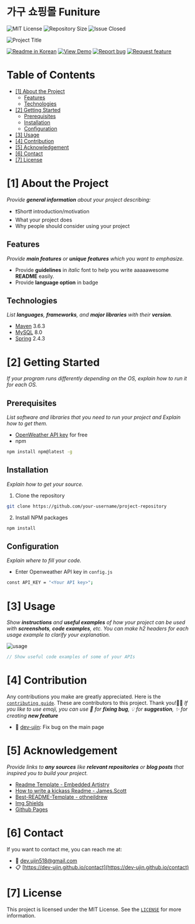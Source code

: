 # 가구 쇼핑몰 Funiture

<!--Badges-->
![MIT License][license-shield] ![Repository Size][repository-size-shield] ![Issue Closed][issue-closed-shield]

<!--Project Title Image-->
![Project Title](res-readme/img/project-title.png)

<!--Project Buttons-->
 [![Readme in Korean][readme-ko-shield]][readme-ko-url] [![View Demo][view-demo-shield]][view-demo-url] [![Report bug][report-bug-shield]][report-bug-url] [![Request feature][request-feature-shield]][request-feature-url]

<!--Table of Contents-->
# Table of Contents
- [[1] About the Project](#1-about-the-project)
  - [Features](#features)
  - [Technologies](#technologies)
- [[2] Getting Started](#2-getting-started)
  - [Prerequisites](#prerequisites)
  - [Installation](#installation)
  - [Configuration](#configuration)
- [[3] Usage](#3-usage)
- [[4] Contribution](#4-contribution)
- [[5] Acknowledgement](#5-acknowledgement)
- [[6] Contact](#6-contact)
- [[7] License](#7-license)



# [1] About the Project
*Provide **general information** about your project describing:*
- ❗️Short❗️ introduction/motivation
- What your project does
- Why people should consider using your project

## Features
*Provide **main features** or **unique features** which you want to emphasize.*
- Provide **guidelines** in *italic* font to help you write aaaaawesome **README** easily.
- Provide **language option** in badge

## Technologies
*List **languages**, **frameworks**, and **major libraries** with their **version**.*
- [Maven](https://maven.apache.org/) 3.6.3
- [MySQL](https://www.mysql.com/) 8.0
- [Spring](https://spring.io/) 2.4.3



# [2] Getting Started
*If your program runs differently depending on the OS, explain how to run it for each OS.*
## Prerequisites
*List software and libraries that you need to run your project and Explain how to get them.*
- [OpenWeather API key](https://openweathermap.org/) for free
- npm
```bash
npm install npm@latest -g
```

## Installation
*Explain how to get your source.*
1. Clone the repository
```bash
git clone https://github.com/your-username/project-repository
```
2. Install NPM packages
```bash
npm install
```

## Configuration
*Explain where to fill your code.*
- Enter Openweather API key in `config.js`
```bash
const API_KEY = "<Your API key>";
```



# [3] Usage
*Show **instructions** and **useful examples** of how your project can be used with **screenshots**, **code examples**, etc. You can make h2 headers for each usage example to clarify your explanation.*

![usage](res-readme/img/usage.png)

```java
// Show useful code examples of some of your APIs 
```



# [4] Contribution
Any contributions you make are greatly appreciated. Here is the [`contributing guide`][contribution-url].
These are contributors to this project. Thank you!🙆‍♀️
*If you like to use emoji, you can use 🐞 for **fixing bug**, 💡 for **suggestion**, ✨ for creating **new feature***
- 🐞 [dev-ujin](https://github.com/dev-ujin): Fix bug on the main page



# [5] Acknowledgement
*Provide links to **any sources** like **relevant repositories** or **blog posts** that inspired you to build your project.*
- [Readme Template - Embedded Artistry](https://embeddedartistry.com/blog/2017/11/30/embedded-artistry-readme-template/)
- [How to write a kickass Readme - James.Scott](https://dev.to/scottydocs/how-to-write-a-kickass-readme-5af9)
- [Best-README-Template - othneildrew](https://github.com/othneildrew/Best-README-Template#prerequisites)
- [Img Shields](https://shields.io/)
- [Github Pages](https://pages.github.com/)



# [6] Contact
If you want to contact me, you can reach me at:
- 📧 dev.ujin518@gmail.com
- 📋 [https://dev-ujin.github.io/contact](https://dev-ujin.github.io/contact)



# [7] License
This project is licensed under the MIT License. See the [`LICENSE`][license-url] for more information.



<!--Url for Badges-->
[license-shield]: https://img.shields.io/github/license/dev-ujin/readme-template?labelColor=D8D8D8&color=04B4AE
[repository-size-shield]: https://img.shields.io/github/repo-size/dev-ujin/readme-template?labelColor=D8D8D8&color=BE81F7
[issue-closed-shield]: https://img.shields.io/github/issues-closed/dev-ujin/readme-template?labelColor=D8D8D8&color=FE9A2E

<!--Url for Buttons-->
[readme-ko-shield]: https://img.shields.io/badge/-readme%20in%20korean-2E2E2E?style=for-the-badge
[view-demo-shield]: https://img.shields.io/badge/-%F0%9F%98%8E%20view%20demo-F3F781?style=for-the-badge
[view-demo-url]: https://dev-ujin.github.io
[report-bug-shield]: https://img.shields.io/badge/-%F0%9F%90%9E%20report%20bug-F5A9A9?style=for-the-badge
[report-bug-url]: https://github.com/dev-ujin/readme-template/issues
[request-feature-shield]: https://img.shields.io/badge/-%E2%9C%A8%20request%20feature-A9D0F5?style=for-the-badge
[request-feature-url]: https://github.com/dev-ujin/readme-template/issues

<!--URLS-->
[license-url]: res-readme/LICENSE.md
[contribution-url]: res-readme/CONTRIBUTION.md
[readme-ko-url]: res-readme/README-KO.md



